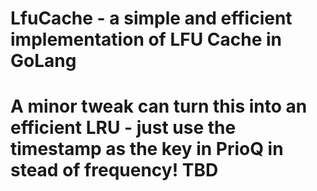 # LfuCache - a simple and efficient implementation of LFU Cache in GoLang
# A minor tweak can turn this into an efficient LRU - just use the timestamp as the key in PrioQ in stead of frequency!  TBD
